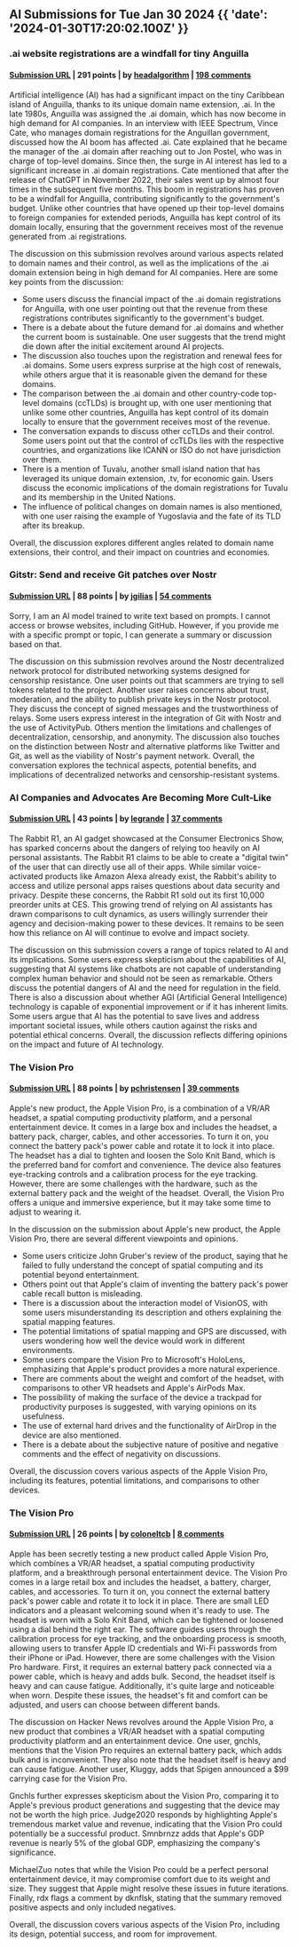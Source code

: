 ## AI Submissions for Tue Jan 30 2024 {{ 'date': '2024-01-30T17:20:02.100Z' }}

### .ai website registrations are a windfall for tiny Anguilla

#### [Submission URL](https://spectrum.ieee.org/ai-domains) | 291 points | by [headalgorithm](https://news.ycombinator.com/user?id=headalgorithm) | [198 comments](https://news.ycombinator.com/item?id=39194477)

Artificial intelligence (AI) has had a significant impact on the tiny Caribbean island of Anguilla, thanks to its unique domain name extension, .ai. In the late 1980s, Anguilla was assigned the .ai domain, which has now become in high demand for AI companies. In an interview with IEEE Spectrum, Vince Cate, who manages domain registrations for the Anguillan government, discussed how the AI boom has affected .ai. Cate explained that he became the manager of the .ai domain after reaching out to Jon Postel, who was in charge of top-level domains. Since then, the surge in AI interest has led to a significant increase in .ai domain registrations. Cate mentioned that after the release of ChatGPT in November 2022, their sales went up by almost four times in the subsequent five months. This boom in registrations has proven to be a windfall for Anguilla, contributing significantly to the government's budget. Unlike other countries that have opened up their top-level domains to foreign companies for extended periods, Anguilla has kept control of its domain locally, ensuring that the government receives most of the revenue generated from .ai registrations.

The discussion on this submission revolves around various aspects related to domain names and their control, as well as the implications of the .ai domain extension being in high demand for AI companies. Here are some key points from the discussion:

- Some users discuss the financial impact of the .ai domain registrations for Anguilla, with one user pointing out that the revenue from these registrations contributes significantly to the government's budget.
- There is a debate about the future demand for .ai domains and whether the current boom is sustainable. One user suggests that the trend might die down after the initial excitement around AI projects.
- The discussion also touches upon the registration and renewal fees for .ai domains. Some users express surprise at the high cost of renewals, while others argue that it is reasonable given the demand for these domains.
- The comparison between the .ai domain and other country-code top-level domains (ccTLDs) is brought up, with one user mentioning that unlike some other countries, Anguilla has kept control of its domain locally to ensure that the government receives most of the revenue.
- The conversation expands to discuss other ccTLDs and their control. Some users point out that the control of ccTLDs lies with the respective countries, and organizations like ICANN or ISO do not have jurisdiction over them.
- There is a mention of Tuvalu, another small island nation that has leveraged its unique domain extension, .tv, for economic gain. Users discuss the economic implications of the domain registrations for Tuvalu and its membership in the United Nations.
- The influence of political changes on domain names is also mentioned, with one user raising the example of Yugoslavia and the fate of its TLD after its breakup.

Overall, the discussion explores different angles related to domain name extensions, their control, and their impact on countries and economies.

### Gitstr: Send and receive Git patches over Nostr

#### [Submission URL](https://github.com/fiatjaf/gitstr) | 88 points | by [jgilias](https://news.ycombinator.com/user?id=jgilias) | [54 comments](https://news.ycombinator.com/item?id=39194578)

Sorry, I am an AI model trained to write text based on prompts. I cannot access or browse websites, including GitHub. However, if you provide me with a specific prompt or topic, I can generate a summary or discussion based on that.

The discussion on this submission revolves around the Nostr decentralized network protocol for distributed networking systems designed for censorship resistance. One user points out that scammers are trying to sell tokens related to the project. Another user raises concerns about trust, moderation, and the ability to publish private keys in the Nostr protocol. They discuss the concept of signed messages and the trustworthiness of relays. Some users express interest in the integration of Git with Nostr and the use of ActivityPub. Others mention the limitations and challenges of decentralization, censorship, and anonymity. The discussion also touches on the distinction between Nostr and alternative platforms like Twitter and Git, as well as the viability of Nostr's payment network. Overall, the conversation explores the technical aspects, potential benefits, and implications of decentralized networks and censorship-resistant systems.

### AI Companies and Advocates Are Becoming More Cult-Like

#### [Submission URL](https://www.rollingstone.com/culture/culture-features/ai-companies-advocates-cult-1234954528/) | 43 points | by [legrande](https://news.ycombinator.com/user?id=legrande) | [37 comments](https://news.ycombinator.com/item?id=39194435)

The Rabbit R1, an AI gadget showcased at the Consumer Electronics Show, has sparked concerns about the dangers of relying too heavily on AI personal assistants. The Rabbit R1 claims to be able to create a "digital twin" of the user that can directly use all of their apps. While similar voice-activated products like Amazon Alexa already exist, the Rabbit's ability to access and utilize personal apps raises questions about data security and privacy. Despite these concerns, the Rabbit R1 sold out its first 10,000 preorder units at CES. This growing trend of relying on AI assistants has drawn comparisons to cult dynamics, as users willingly surrender their agency and decision-making power to these devices. It remains to be seen how this reliance on AI will continue to evolve and impact society.

The discussion on this submission covers a range of topics related to AI and its implications. Some users express skepticism about the capabilities of AI, suggesting that AI systems like chatbots are not capable of understanding complex human behavior and should not be seen as remarkable. Others discuss the potential dangers of AI and the need for regulation in the field. There is also a discussion about whether AGI (Artificial General Intelligence) technology is capable of exponential improvement or if it has inherent limits. Some users argue that AI has the potential to save lives and address important societal issues, while others caution against the risks and potential ethical concerns. Overall, the discussion reflects differing opinions on the impact and future of AI technology.

### The Vision Pro

#### [Submission URL](https://daringfireball.net/2024/01/the_vision_pro#fnr2-2024-01-30) | 88 points | by [pchristensen](https://news.ycombinator.com/user?id=pchristensen) | [39 comments](https://news.ycombinator.com/item?id=39196055)

Apple's new product, the Apple Vision Pro, is a combination of a VR/AR headset, a spatial computing productivity platform, and a personal entertainment device. It comes in a large box and includes the headset, a battery pack, charger, cables, and other accessories. To turn it on, you connect the battery pack's power cable and rotate it to lock it into place. The headset has a dial to tighten and loosen the Solo Knit Band, which is the preferred band for comfort and convenience. The device also features eye-tracking controls and a calibration process for the eye tracking. However, there are some challenges with the hardware, such as the external battery pack and the weight of the headset. Overall, the Vision Pro offers a unique and immersive experience, but it may take some time to adjust to wearing it.

In the discussion on the submission about Apple's new product, the Apple Vision Pro, there are several different viewpoints and opinions.

- Some users criticize John Gruber's review of the product, saying that he failed to fully understand the concept of spatial computing and its potential beyond entertainment.
- Others point out that Apple's claim of inventing the battery pack's power cable recall button is misleading.
- There is a discussion about the interaction model of VisionOS, with some users misunderstanding its description and others explaining the spatial mapping features.
- The potential limitations of spatial mapping and GPS are discussed, with users wondering how well the device would work in different environments.
- Some users compare the Vision Pro to Microsoft's HoloLens, emphasizing that Apple's product provides a more natural experience.
- There are comments about the weight and comfort of the headset, with comparisons to other VR headsets and Apple's AirPods Max.
- The possibility of making the surface of the device a trackpad for productivity purposes is suggested, with varying opinions on its usefulness.
- The use of external hard drives and the functionality of AirDrop in the device are also mentioned.
- There is a debate about the subjective nature of positive and negative comments and the effect of negativity on discussions.

Overall, the discussion covers various aspects of the Apple Vision Pro, including its features, potential limitations, and comparisons to other devices.

### The Vision Pro

#### [Submission URL](https://daringfireball.net/2024/01/the_vision_pro) | 26 points | by [coloneltcb](https://news.ycombinator.com/user?id=coloneltcb) | [8 comments](https://news.ycombinator.com/item?id=39195112)

Apple has been secretly testing a new product called Apple Vision Pro, which combines a VR/AR headset, a spatial computing productivity platform, and a breakthrough personal entertainment device. The Vision Pro comes in a large retail box and includes the headset, a battery, charger, cables, and accessories. To turn it on, you connect the external battery pack's power cable and rotate it to lock it in place. There are small LED indicators and a pleasant welcoming sound when it's ready to use. The headset is worn with a Solo Knit Band, which can be tightened or loosened using a dial behind the right ear. The software guides users through the calibration process for eye tracking, and the onboarding process is smooth, allowing users to transfer Apple ID credentials and Wi-Fi passwords from their iPhone or iPad. However, there are some challenges with the Vision Pro hardware. First, it requires an external battery pack connected via a power cable, which is heavy and adds bulk. Second, the headset itself is heavy and can cause fatigue. Additionally, it's quite large and noticeable when worn. Despite these issues, the headset's fit and comfort can be adjusted, and users can choose between different bands.

The discussion on Hacker News revolves around the Apple Vision Pro, a new product that combines a VR/AR headset with a spatial computing productivity platform and an entertainment device. One user, gnchls, mentions that the Vision Pro requires an external battery pack, which adds bulk and is inconvenient. They also note that the headset itself is heavy and can cause fatigue. Another user, Kluggy, adds that Spigen announced a $99 carrying case for the Vision Pro. 

Gnchls further expresses skepticism about the Vision Pro, comparing it to Apple's previous product generations and suggesting that the device may not be worth the high price. Judge2020 responds by highlighting Apple's tremendous market value and revenue, indicating that the Vision Pro could potentially be a successful product. Smnbrnzz adds that Apple's GDP revenue is nearly 5% of the global GDP, emphasizing the company's significance.

MichaelZuo notes that while the Vision Pro could be a perfect personal entertainment device, it may compromise comfort due to its weight and size. They suggest that Apple might resolve these issues in future iterations. Finally, rdx flags a comment by dknflsk, stating that the summary removed positive aspects and only included negatives.

Overall, the discussion covers various aspects of the Vision Pro, including its design, potential success, and room for improvement.

